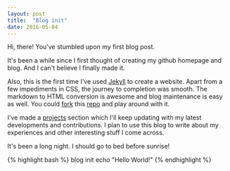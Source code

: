 ```yaml
---
layout: post
title:  "Blog init"
date: 2016-05-04
---
```

Hi, there! You've stumbled upon my first blog post.

It's been a while since I first thought of creating my github homepage and blog. And I can't believe I finally made it.

Also, this is the first time I've used [Jekyll](https://jekyllrb.com/) to create a website. Apart from a few impediments in CSS, the journey to completion was smooth. The markdown to HTML conversion is awesome and blog maintenance is easy as well. You could [fork](https://github.com/nihal111/nihal111.github.io/fork) this [repo](https://github.com/nihal111/nihal111.github.io) and play around with it.

I've made a [projects](/projects) section which I'll keep updating with my latest developments and contributions. I plan to use this blog to write about my experiences and other interesting stuff I come across.

It's been a long night. I should go to bed before sunrise!

{% highlight bash %}
blog init
echo "Hello World!"
{% endhighlight %}